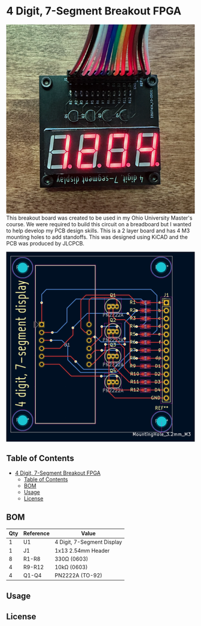 # 4 Digit, 7-Segment Breakout FPGA
![alt text](7-Segment_Completed.png "PCB Completed")
This breakout board was created to be used in my Ohio University Master's course. We were required to build this circuit on a breadboard but I wanted to help develop my PCB design skills. This is a 2 layer board and has 4 M3 mounting holes to add standoffs. This was designed using KiCAD and the PCB was produced by JLCPCB.

![alt text](PCB_Layout.png "PCB Layout")

## Table of Contents
- [4 Digit, 7-Segment Breakout FPGA](#4-digit-7-segment-breakout-fpga)
  - [Table of Contents](#table-of-contents)
  - [BOM](#bom)
  - [Usage](#usage)
  - [License](#license)

## BOM
| Qty           | Reference     | Value         |
| ------------- | ------------- | ------------- |
| 1 | U1 | 4 Digit, 7-Segment Display |
| 1 | J1 | 1x13 2.54mm Header |
| 8 | R1-R8| 330&#937; (0603)
| 4 | R9-R12| 10k&#937; (0603)
| 4 | Q1-Q4| PN2222A (TO-92)
## Usage
## License
